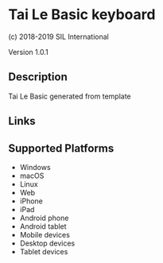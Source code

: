 Tai Le Basic keyboard
==============

(c) 2018-2019 SIL International

Version 1.0.1

Description
-----------

Tai Le Basic generated from template

Links
-----

Supported Platforms
-------------------
 * Windows
 * macOS
 * Linux
 * Web
 * iPhone
 * iPad
 * Android phone
 * Android tablet
 * Mobile devices
 * Desktop devices
 * Tablet devices

